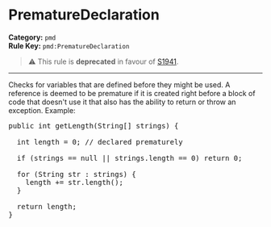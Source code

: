 # PrematureDeclaration
**Category:** `pmd`<br/>
**Rule Key:** `pmd:PrematureDeclaration`<br/>
> :warning: This rule is **deprecated** in favour of [S1941](https://rules.sonarsource.com/java/RSPEC-1941).

-----

Checks for variables that are defined before they might be used. A reference is deemed to be premature if it is created right before a block of code that doesn't use it that also has the ability to return or throw an exception. Example:
<pre>
public int getLength(String[] strings) {

  int length = 0; // declared prematurely

  if (strings == null || strings.length == 0) return 0;

  for (String str : strings) {
    length += str.length();
  }

  return length;
}
</pre>
